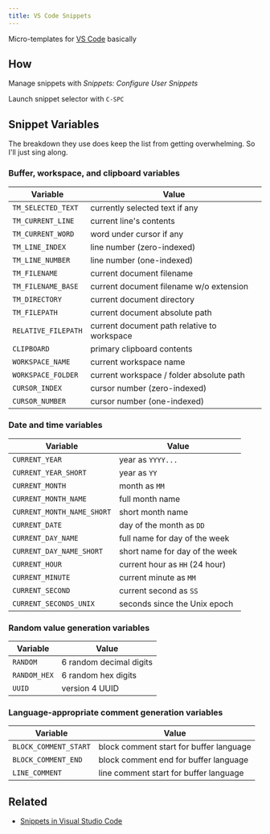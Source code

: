 ```yaml
---
title: VS Code Snippets
---
```


Micro-templates for [VS Code](VS%20Code.md) basically

## How

Manage snippets with *Snippets: Configure User Snippets*

Launch snippet selector with `C-SPC`

## Snippet Variables

The breakdown they use does keep the list from getting overwhelming. So I'll just sing along.

### Buffer, workspace, and clipboard variables

|Variable|Value|
|--------|-----|
|`TM_SELECTED_TEXT`|currently selected text if any|
|`TM_CURRENT_LINE`|current line's contents|
|`TM_CURRENT_WORD`|word under cursor if any|
|`TM_LINE_INDEX`|line number (zero-indexed)|
|`TM_LINE_NUMBER`|line number (one-indexed)|
|`TM_FILENAME`|current document filename|
|`TM_FILENAME_BASE`|current document filename w/o extension|
|`TM_DIRECTORY`|current document directory|
|`TM_FILEPATH`|current document absolute path|
|`RELATIVE_FILEPATH`|current document path relative to workspace|
|`CLIPBOARD`|primary clipboard contents|
|`WORKSPACE_NAME`|current workspace name|
|`WORKSPACE_FOLDER`|current workspace / folder absolute path|
|`CURSOR_INDEX`|cursor number (zero-indexed)|
|`CURSOR_NUMBER`|cursor number (one-indexed)|

### Date and time variables

|Variable|Value|
|--------|-----|
|`CURRENT_YEAR`|year as `YYYY...`|
|`CURRENT_YEAR_SHORT`|year as `YY`|
|`CURRENT_MONTH`|month as `MM`|
|`CURRENT_MONTH_NAME`|full month name|
|`CURRENT_MONTH_NAME_SHORT`|short month name|
|`CURRENT_DATE`|day of the month as `DD`|
|`CURRENT_DAY_NAME`|full name for day of the week|
|`CURRENT_DAY_NAME_SHORT`|short name for day of the week|
|`CURRENT_HOUR`|current hour as `HH` (24 hour)|
|`CURRENT_MINUTE`|current minute as `MM`|
|`CURRENT_SECOND`|current second as `SS`|
|`CURRENT_SECONDS_UNIX`|seconds since the Unix epoch|

### Random value generation variables

|Variable|Value|
|--------|-----|
|`RANDOM`|6 random decimal digits|
|`RANDOM_HEX`|6 random hex digits|
|`UUID`|version 4 UUID|

### Language-appropriate comment generation variables

|Variable|Value|
|--------|-----|
|`BLOCK_COMMENT_START`|block comment start for buffer language|
|`BLOCK_COMMENT_END`|block comment end for buffer language|
|`LINE_COMMENT`|line comment start for buffer language|

## Related

* [Snippets in Visual Studio Code](https://code.visualstudio.com/docs/editor/userdefinedsnippets)